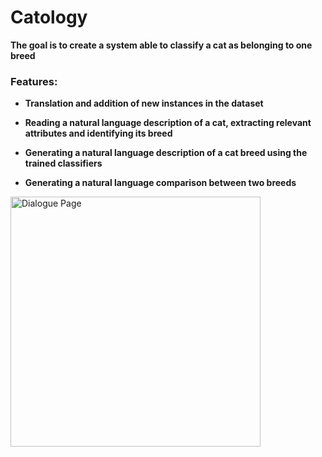 # Catology
**The goal is to create a system able to classify a cat as belonging to one breed**

### Features:

* **Translation and addition of new instances in the dataset**  

* **Reading a natural language description of a cat, extracting relevant attributes and 
identifying its breed**  

* **Generating a natural language description of a cat breed using the trained classifiers**

* **Generating a natural language comparison between two breeds**  

<img src="https://github.com/user-attachments/assets/655a29e2-bbb2-491e-941c-f470abfb9c60" alt="Dialogue Page" width="400">
